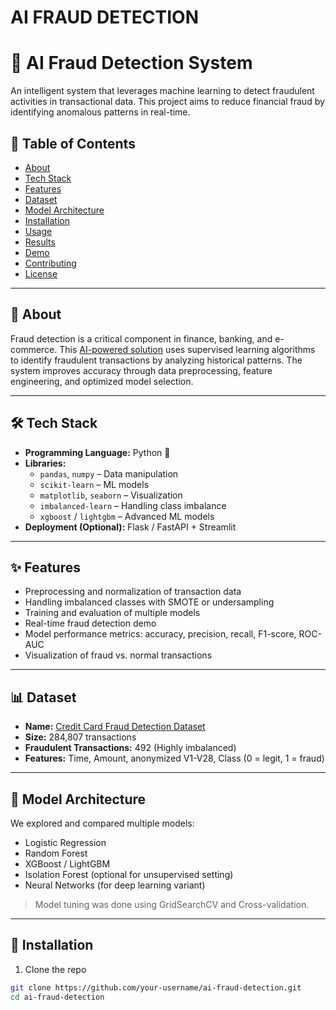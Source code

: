 # AI FRAUD DETECTION
 # 🧠 AI Fraud Detection System

An intelligent system that leverages machine learning to detect fraudulent activities in transactional data. This project aims to reduce financial fraud by identifying anomalous patterns in real-time.

## 📌 Table of Contents

- [About](#about)
- [Tech Stack](#tech-stack)
- [Features](#features)
- [Dataset](#dataset)
- [Model Architecture](#model-architecture)
- [Installation](#installation)
- [Usage](#usage)
- [Results](#results)
- [Demo](#demo)
- [Contributing](#contributing)
- [License](#license)

---

## 🧾 About

Fraud detection is a critical component in finance, banking, and e-commerce. This [AI-powered solution](https://cyfuture.ai) uses supervised learning algorithms to identify fraudulent transactions by analyzing historical patterns. The system improves accuracy through data preprocessing, feature engineering, and optimized model selection.

---

## 🛠 Tech Stack

- **Programming Language:** Python 🐍
- **Libraries:**  
  - `pandas`, `numpy` – Data manipulation  
  - `scikit-learn` – ML models  
  - `matplotlib`, `seaborn` – Visualization  
  - `imbalanced-learn` – Handling class imbalance  
  - `xgboost` / `lightgbm` – Advanced ML models  
- **Deployment (Optional):** Flask / FastAPI + Streamlit

---

## ✨ Features

- Preprocessing and normalization of transaction data
- Handling imbalanced classes with SMOTE or undersampling
- Training and evaluation of multiple models
- Real-time fraud detection demo
- Model performance metrics: accuracy, precision, recall, F1-score, ROC-AUC
- Visualization of fraud vs. normal transactions

---

## 📊 Dataset

- **Name:** [Credit Card Fraud Detection Dataset](https://www.kaggle.com/datasets/mlg-ulb/creditcardfraud)
- **Size:** 284,807 transactions  
- **Fraudulent Transactions:** 492 (Highly imbalanced)
- **Features:** Time, Amount, anonymized V1-V28, Class (0 = legit, 1 = fraud)

---

## 🧠 Model Architecture

We explored and compared multiple models:

- Logistic Regression
- Random Forest
- XGBoost / LightGBM
- Isolation Forest (optional for unsupervised setting)
- Neural Networks (for deep learning variant)

> Model tuning was done using GridSearchCV and Cross-validation.

---

## 🚀 Installation

1. Clone the repo

```bash
git clone https://github.com/your-username/ai-fraud-detection.git
cd ai-fraud-detection

